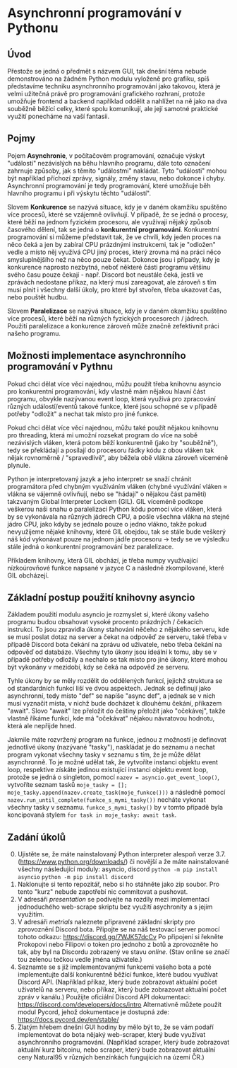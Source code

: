 # Asynchronní programování v Pythonu

## Úvod
Přestože se jedná o předmět s názvem GUI, tak dnešní téma nebude demonstrováno na žádném Python modulu vyloženě pro grafiku, spíš představíme techniku asynchronního programování jako takovou, která je velmi užitečná právě pro programování grafického rozhraní, protože umožňuje frontend a backend například oddělit a nahlížet na ně jako na dva souběžně běžící celky, které spolu komunikují, ale její samotné praktické využití ponecháme na vaší fantasii.

## Pojmy
Pojem **Asynchronie**, v počítačovém programování, označuje výskyt "událostí" nezávislých na běhu hlavního programu, dále toto označení zahrnuje způsoby, jak s těmito "událostmi" nakládat. Tyto "události" mohou být například příchozí zprávy, signály, změny stavu, nebo dokonce i chyby. Asynchronní programování je tedy programování, které umožňuje běh hlavního programu i při výskytu těchto "událostí".

Slovem **Konkurence** se nazývá situace, kdy je v daném okamžiku spuštěno více procesů, které se vzájemně ovlivňují. V případě, že se jedná o procesy, které běží na jednom fyzickém procesoru, ale využívají nějaký způsob časového dělení, tak se jedná o **konkurentní programování**. Konkurentní programování si můžeme představit tak, že ve chvíli, kdy jeden proces na něco čeká a jen by zabíral CPU prázdnými instrukcemi, tak je "odložen" vedle a místo něj využívá CPU jiný proces, který zrovna má na práci něco smysluplnějšího než na něco pouze čekat. Dokonce jsou i případy, kdy je konkurence naprosto nezbytná, neboť některé části programu většinu svého času pouze čekají - např. Discord bot neustále čeká, jestli ve zprávách nedostane příkaz, na který musí zareagovat, ale zároveň s tím musí plnit i všechny další úkoly, pro které byl stvořen, třeba ukazovat čas, nebo pouštět hudbu.

Slovem **Paralelizace** se nazývá situace, kdy je v daném okamžiku spuštěno více procesů, které běží na různých fyzických procesorech / jádrech. Použití paralelizace a konkurence zároveň může značně zefektivnit práci našeho programu.

## Možnosti implementace asynchronního programování v Pythnu
Pokud chci dělat více věcí najednou, můžu použít třeba knihovnu asyncio pro konkurentní programování, kdy vlastně mám nějakou hlavní část programu, obvykle nazývanou event loop, která využivá pro zpracování různých událostí/eventů takové funkce, které jsou schopné se v případě potřeby "odložit" a nechat tak místo pro jiné funkce. 

Pokud chci dělat více věcí najednou, můžu také použít nějakou knihovnu pro threading, která mi umožní rozsekat program do více na sobě nezávislých vláken, která potom běží konkurentně (jako by "souběžně"), tedy se překládají a posílají do procesoru řádky kódu z obou vláken tak nějak rovnoměrně / "spravedlivě", aby běžela obě vlákna zároveň víceméně plynule. 

Python je interpretovaný jazyk a jeho interpretr se snaží chránit programátora před chybným využíváním vláken (chybné využívání vláken ≈ vlákna se vájemně ovlivňují, nebo se "hádají" o nějakou část paměti) takzvaným Global Interpreter Lockem (GIL). GIL víceméně podkope veškerou naši snahu o paralelizaci Python kódu pomocí více vláken, která by se vykonávala na různých jádrech CPU, a pošle všechna vlákna na stejné jádro CPU, jako kdyby se jednalo pouze o jedno vlákno, takže pokud nevyužijeme nějaké knihovny, které GIL obejdou, tak se stále bude veškerý náš kód vykonávat pouze na jednom jádře procesoru -> tedy se ve výsledku stále jedná o konkurentní programování bez paralelizace.

Příkladem knihovny, která GIL obchází, je třeba numpy využívající nízkoúrovňové funkce napsané v jazyce C a následně zkompilované, které GIL obcházejí.

## Základní postup použití knihovny asyncio
Základem použití modulu asyncio je rozmyslet si, které úkony vašeho programu budou obsahovat vysoké procento prázdných / čekacích instrukcí. To jsou zpravidla úkony stahování něčeho z nějakého serveru, kde se musí poslat dotaz na server a čekat na odpověď ze serveru, také třeba v případě Discord bota čekání na zprávu od uživatele, nebo třeba čekání na odpověď od databáze. Všechny tyto úkony jsou ideální k tomu, aby se v případě potřeby odložily a nechalo se tak místo pro jiné úkony, které mohou být vykonány v mezidobí, kdy se čeká na odpověď ze serveru.

Tyhle úkony by se měly rozdělit do oddělených funkcí, jejichž struktura se od standardních funkcí liší ve dvou aspektech. Jednak se definují jako asynchronní, tedy místo "def" se napíše "async def", a jednak se v nich musí vyznačit místa, v nichž bude docházet k dlouhému čekání, příkazem "await". Slovo "await" lze přeložit do češtiny přeložit jako "očekávej", takže vlastně říkáme funkci, kde má "očekávat" nějakou návratovou hodnotu, která ale nepřijde hned.

Jakmile máte rozvržený program na funkce, jednou z možností je definovat jednotlivé úkony (nazývané "tasky"), naskládat je do seznamu a nechat program vykonat všechny tasky v seznamu s tím, že je může dělat asynchronně. To je možné udělat tak, že vytvoříte instanci objektu event loop, respektive získáte jedinou existující instanci objektu event loop, protože se jedná o singleton, pomocí `nazev = asyncio.get_event_loop()`, vytvoříte seznam tasků `moje_tasky = []; moje_tasky.append(nazev.create_task(moje_funkce()))` a následně pomocí `nazev.run_until_complete(funkce_s_mymi_tasky())` necháte vykonat všechny tasky v seznamu. `funkce_s_mymi_tasky()` by v tomto případě byla koncipovaná stylem `for task in moje_tasky: await task`.

## Zadání úkolů
0. Ujistěte se, že máte nainstalovaný Python interpreter alespoň verze 3.7. (https://www.python.org/downloads/) či novější a že máte nainstalované všechny následující moduly: asyncio, discord
`python -m pip install asyncio`
`python -m pip install discord`
1. Naklonujte si tento repozitář, nebo si ho stáhněte jako zip soubor. Pro tento "kurz" nebude zapotřebí nic commitovat a pushovat.
2. V adresáři *presentation* se podívejte na rozdíly mezi implementací jednoduchého web-scrape skriptu bez využití asychronity a s jejím využitím.
3. V adresáři *metrials* naleznete připravené základní skripty pro zprovoznění Discord bota. Připojte se na náš testovací server pomocí tohoto odkazu:  https://discord.gg/7WJK57dcCv  Po připojení si řekněte Prokopovi nebo Filipovi o token pro jednoho z botů a zprovozněte ho tak, aby byl na Discordu zobrazený ve stavu *online*. (Stav online se značí tou zelenou tečkou vedle jména uživatele.)
4. Seznamte se s již implementovanými funkcemi vašeho bota a poté implementujte další konkurentně běžící funkce, které budou využívat Discord API. (Například příkaz, který bude zobrazovat aktuální počet uživatelů na serveru, nebo příkaz, který bude zobrazovat aktuální počet zpráv v kanálu.) Použijte oficiální Discord API dokumentaci: https://discord.com/developers/docs/intro Alternativně můžete použít modul Pycord, jehož dokumentace je dostupná zde: https://docs.pycord.dev/en/stable/ 
5. Zlatým hřebem dnešní GUI hodiny by mělo být to, že se vám podaří implementovat do bota nějaký web-scraper, který bude využívat asynchronního programování. (Například scraper, který bude zobrazovat aktuální kurz bitcoinu, nebo scraper, který bude zobrazovat aktuální ceny Natural95 v různých benzínkách fungujících na území ČR.)